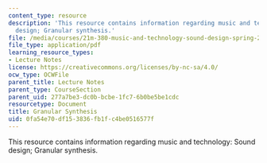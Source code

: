 ```yaml
---
content_type: resource
description: 'This resource contains information regarding music and technology: Sound
  design; Granular synthesis.'
file: /media/courses/21m-380-music-and-technology-sound-design-spring-2016/0fa54e70df153836fb1fc4be0516577f_MIT21M_380S16_Lec21.pdf
file_type: application/pdf
learning_resource_types:
- Lecture Notes
license: https://creativecommons.org/licenses/by-nc-sa/4.0/
ocw_type: OCWFile
parent_title: Lecture Notes
parent_type: CourseSection
parent_uid: 277a7be3-dc0b-bcbe-1fc7-6b0be5be1cdc
resourcetype: Document
title: Granular Synthesis
uid: 0fa54e70-df15-3836-fb1f-c4be0516577f
---
```

This resource contains information regarding music and technology: Sound design; Granular synthesis.